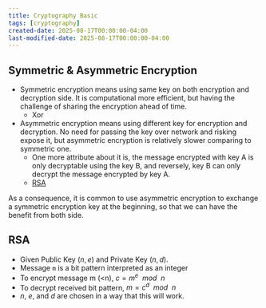 ```yaml
---
title: Cryptography Basic
tags: [cryptography]
created-date: 2025-08-17T00:00:00-04:00
last-modified-date: 2025-08-17T00:00:00-04:00
---
```


## Symmetric & Asymmetric Encryption

- Symmetric encryption means using same key on both encryption and decryption side. It is computational more efficient, but having the challenge of sharing the encryption ahead of time.
	- Xor
- Asymmetric encryption means using different key for encryption and decryption. No need for passing the key over network and risking expose it, but asymmetric encryption is relatively slower comparing to symmetric one.
	- One more attribute about it is, the message encrypted with key A is only decryptable using the key B, and reversely, key B can only decrypt the message encrypted by key A.
	- [RSA](#RSA)

As a consequence, it is common to use asymmetric encryption to exchange a symmetric encryption key at the beginning, so that we can have the benefit from both side.

## RSA

- Given Public Key $(n, e)$ and Private Key $(n, d)$.
- Message `m` is a bit pattern interpreted as an integer
- To encrypt message m (<n), $c = m^e \ \ {mod} \ \ n$
- To decrypt received bit pattern, $m = c^d \ \ {mod} \ \ n$
- $n$, $e$, and $d$ are chosen in a way that this will work.
